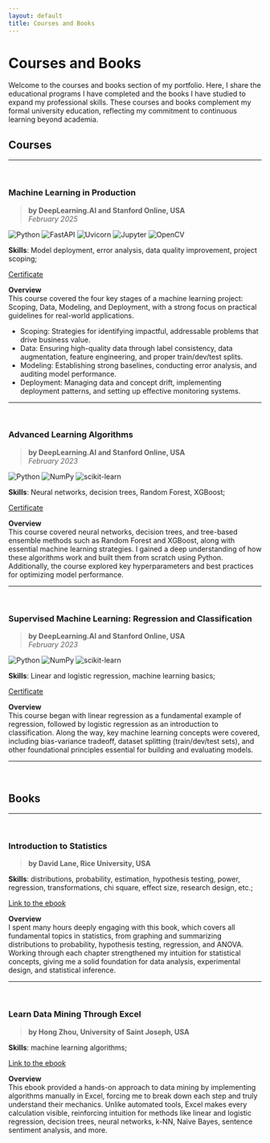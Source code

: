 ```yaml
---
layout: default
title: Courses and Books
---
```


# Courses and Books

Welcome to the courses and books section of my portfolio. Here, I share the 
educational programs I have completed and the books I have studied to expand my
professional skills. These courses and books complement my formal university 
education, reflecting my commitment to continuous learning beyond academia.

## Courses

---
<br>

### **Machine Learning in Production**
> **by DeepLearning.AI and Stanford Online, USA**  
> *February 2025*

![Python](https://img.shields.io/badge/Python-yellow?style=flat&logo=python&logoColor=white) ![FastAPI](https://img.shields.io/badge/FastAPI-%2300C7B7.svg?style=flat&logo=fastapi&logoColor=white) ![Uvicorn](https://img.shields.io/badge/Uvicorn-%23000000.svg?style=flat&logo=uvicorn&logoColor=white) ![Jupyter](https://img.shields.io/badge/Jupyter-%23F37626.svg?style=flat&logo=jupyter&logoColor=white) ![OpenCV](https://img.shields.io/badge/OpenCV-%235C3EE8.svg?style=flat&logo=opencv&logoColor=white)

**Skills**: Model deployment, error analysis, data quality improvement, 
project scoping;

[Certificate](https://drive.google.com/file/d/1v6XvCAAaDcoDJgaRkR8BSdqgjmOJgYD0/view?usp=sharing)

**Overview**  
This course covered the four key stages of a machine learning project: Scoping, Data, Modeling, and Deployment, with a strong focus on practical guidelines for real-world applications.

- Scoping: Strategies for identifying impactful, addressable problems that drive business value.  
- Data: Ensuring high-quality data through label consistency, data augmentation, feature engineering, and proper train/dev/test splits.  
- Modeling: Establishing strong baselines, conducting error analysis, and auditing model performance.  
- Deployment: Managing data and concept drift, implementing deployment patterns, and setting up effective monitoring systems.


---
<br>

### **Advanced Learning Algorithms**
> **by DeepLearning.AI and Stanford Online, USA**  
> *February 2023*

![Python](https://img.shields.io/badge/Python-yellow?style=flat&logo=python&logoColor=white) ![NumPy](https://img.shields.io/badge/NumPy-blue?style=flat&logo=numpy&logoColor=white) ![scikit-learn](https://img.shields.io/badge/scikit--learn-orange?style=flat&logo=scikit-learn&logoColor=white)  

**Skills**: Neural networks, decision trees, Random Forest, XGBoost;

[Certificate](https://drive.google.com/file/d/1N5dCxbBHR7dY0-8bRbe6HuE8T3bu4Okq/view?usp=sharing)

**Overview**  
This course covered neural networks, decision trees, and tree-based ensemble 
methods such as Random Forest and XGBoost, along with essential machine learning
strategies. I gained a deep understanding of how these algorithms work and built
them from scratch using Python. Additionally, the course explored key 
hyperparameters and best practices for optimizing model performance.


---
<br>

### **Supervised Machine Learning: Regression and Classification**
> **by DeepLearning.AI and Stanford Online, USA**  
> *February 2023*

![Python](https://img.shields.io/badge/Python-yellow?style=flat&logo=python&logoColor=white) ![NumPy](https://img.shields.io/badge/NumPy-blue?style=flat&logo=numpy&logoColor=white) ![scikit-learn](https://img.shields.io/badge/scikit--learn-orange?style=flat&logo=scikit-learn&logoColor=white)  

**Skills**: Linear and logistic regression, machine learning basics;

[Certificate](https://drive.google.com/file/d/1v43qF1up75rKR2wHzzkab3rrM1bkY5xq/view?usp=sharing)

**Overview**  
This course began with linear regression as a fundamental example of regression,
followed by logistic regression as an introduction to classification. Along the
way, key machine learning concepts were covered, including bias-variance 
tradeoff, dataset splitting (train/dev/test sets), and other foundational
principles essential for building and evaluating models.


---
<br>

## Books

---
<br>

### **Introduction to Statistics**
> **by David Lane, Rice University, USA**  

**Skills**: distributions, probability, estimation, hypothesis testing, power,
regression, transformations, chi square, effect size, research design, etc.;

[Link to the ebook](https://open.umn.edu/opentextbooks/textbooks/introduction-to-statistics)

**Overview**  
I spent many hours deeply engaging with this book, which covers all fundamental
topics in statistics, from graphing and summarizing distributions to 
probability, hypothesis testing, regression, and ANOVA. Working through each 
chapter strengthened my intuition for statistical concepts, giving me a solid 
foundation for data analysis, experimental design, and statistical inference.


---
<br>

### **Learn Data Mining Through Excel**
> **by Hong Zhou, University of Saint Joseph, USA**  

**Skills**: machine learning algorithms;

[Link to the ebook](https://link.springer.com/book/10.1007/978-1-4842-9771-1)

**Overview**  
This ebook provided a hands-on approach to data mining by implementing 
algorithms
manually in Excel, forcing me to break down each step and truly understand their
mechanics. Unlike automated tools, Excel makes every calculation visible, 
reinforcing intuition for methods like linear and logistic regression, decision 
trees, neural networks, k-NN, Naïve Bayes, sentence sentiment analysis, and 
more. 
